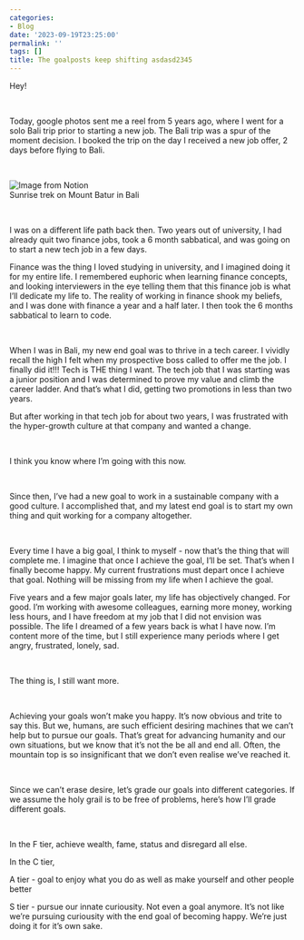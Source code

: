 ```yaml
---
categories:
- Blog
date: '2023-09-19T23:25:00'
permalink: ''
tags: []
title: The goalposts keep shifting asdasd2345
---
```


Hey!<br />

<br />

Today, google photos sent me a reel from 5 years ago, where I went for a solo Bali trip prior to starting a new job. The Bali trip was a spur of the moment decision. I booked the trip on the day I received a new job offer, 2 days before flying to Bali. <br />

<br />

<img src="https://notionblog.s3.ap-southeast-1.amazonaws.com/ce7859cf-e64c-459e-b9ec-9b043975c7e9/image_ae7a726627be7009aed7ae6fa7e9ba25.png" alt="Image from Notion"><br />
Sunrise trek on Mount Batur in Bali<br />

<br />

I was on a different life path back then. Two years out of university, I had already quit two finance jobs, took a 6 month sabbatical, and was going on to start a new tech job in a few days. <br />

Finance was the thing I loved studying in university, and I imagined doing it for my entire life. I remembered euphoric when learning finance concepts, and looking interviewers in the eye telling them that this finance job is what I’ll dedicate my life to. The reality of working in finance shook my beliefs, and I was done with finance a year and a half later. I then took the 6 months sabbatical to learn to code.<br />

<br />

When I was in Bali, my new end goal was to thrive in a tech career. I vividly recall the high I felt when my prospective boss called to offer me the job. I finally did it!!! Tech is THE thing I want. The tech job that I was starting was a junior position and I was determined to prove my value and climb the career ladder. And that’s what I did, getting two promotions in less than two years.<br />

But after working in that tech job for about two years, I was frustrated with the hyper-growth culture at that company and wanted a change. <br />

<br />

I think you know where I’m going with this now. <br />

<br />

Since then, I’ve had a new goal to work in a sustainable company with a good culture. I accomplished that, and my latest end goal is to start my own thing and quit working for a company altogether. <br />

<br />

Every time I have a big goal, I think to myself - now that’s the thing that will complete me. I imagine that once I achieve the goal, I’ll be set. That’s when I finally become happy. My current frustrations must depart once I achieve that goal. Nothing will be missing from my life when I achieve the goal. <br />

Five years and a few major goals later, my life has objectively changed. For good. I’m working with awesome colleagues, earning more money, working less hours, and I have freedom at my job that I did not envision was possible. The life I dreamed of a few years back is what I have now. I’m content more of the time, but I still experience many periods where I get angry, frustrated, lonely, sad. <br />

<br />

The thing is, I still want more.<br />

<br />

Achieving your goals won’t make you happy. It’s now obvious and trite to say this. But we, humans, are such efficient desiring machines that we can’t help but to pursue our goals. That’s great for advancing humanity and our own situations, but we know that it’s not the be all and end all. Often, the mountain top is so insignificant that we don’t even realise we’ve reached it.<br />

<br />

Since we can’t erase desire, let’s grade our goals into different categories. If we assume the holy grail is to be free of problems, here’s how I’ll grade different goals. <br />

<br />

In the F tier, achieve wealth, fame, status and disregard all else. <br />

In the C tier, <br />

A tier - goal to enjoy what you do as well as make yourself and other people better<br />

S tier - pursue our innate curiousity. Not even a goal anymore. It’s not like we’re pursuing curiousity with the end goal of becoming happy. We’re just doing it for it’s own sake. <br />

<br />

<br />

<br />

<br />

<br />